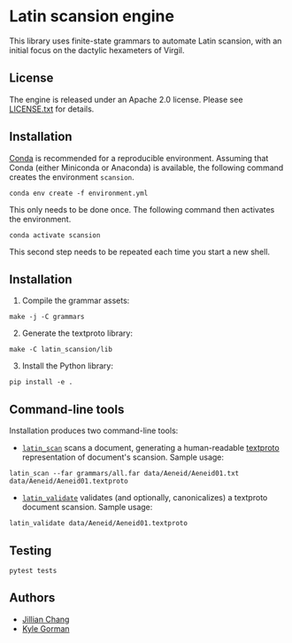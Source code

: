 Latin scansion engine
=====================

This library uses finite-state grammars to automate Latin scansion, with an
initial focus on the dactylic hexameters of Virgil.

License
-------

The engine is released under an Apache 2.0 license. Please see
[LICENSE.txt](LICENSE.txt) for details.

Installation
------------

[Conda](http://conda.io) is recommended for a reproducible environment. Assuming
that Conda (either Miniconda or Anaconda) is available, the following command
creates the environment `scansion`.

```
conda env create -f environment.yml
```

This only needs to be done once. The following command then activates the
environment.

```
conda activate scansion
```

This second step needs to be repeated each time you start a new shell.

Installation
------------

1.  Compile the grammar assets:

```
make -j -C grammars
```

2.  Generate the textproto library:

```
make -C latin_scansion/lib
```

3.  Install the Python library:

```
pip install -e .
```

Command-line tools
------------------

Installation produces two command-line tools:

-   [`latin_scan`](latin_scansion/cli/scan.py) scans a document, generating a
    human-readable
    [textproto](https://medium.com/@nathantnorth/protocol-buffers-text-format-14e0584f70a5)
    representation of document's scansion. Sample usage:

```
latin_scan --far grammars/all.far data/Aeneid/Aeneid01.txt data/Aeneid/Aeneid01.textproto
```

-   [`latin_validate`](latin_scansion/cli/validate.py) validates (and
    optionally, canonicalizes) a textproto document scansion. Sample usage:

```
latin_validate data/Aeneid/Aeneid01.textproto
```

Testing
-------

```
pytest tests
```

Authors
-------

-   [Jillian Chang](jillianchang15@gmail.com)
-   [Kyle Gorman](kgorman@gc.cuny.edu)

